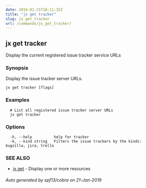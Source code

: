 ```yaml
---
date: 2019-01-21T16:11:15Z
title: "jx get tracker"
slug: jx_get_tracker
url: /commands/jx_get_tracker/
---
```

## jx get tracker

Display the current registered issue tracker service URLs

### Synopsis

Display the issue tracker server URLs.

```
jx get tracker [flags]
```

### Examples

```
  # List all registered issue tracker server URLs
  jx get tracker
```

### Options

```
  -h, --help          help for tracker
  -k, --kind string   Filters the issue trackers by the kinds: bugzilla, jira, trello
```

### SEE ALSO

* [jx get](/commands/jx_get/)	 - Display one or more resources

###### Auto generated by spf13/cobra on 21-Jan-2019
